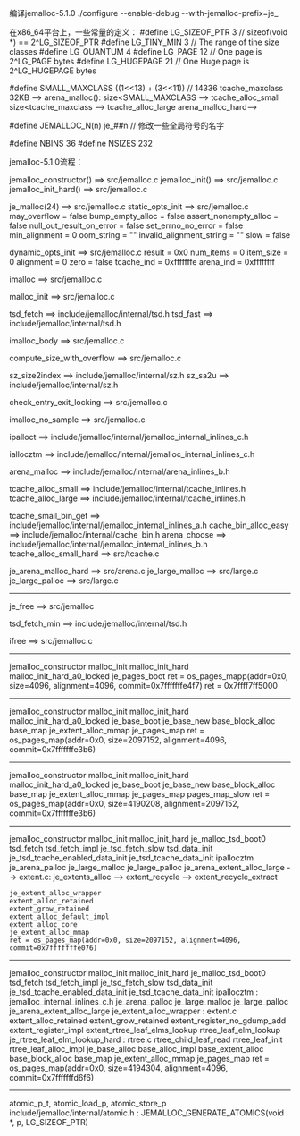 编译jemalloc-5.1.0
./configure --enable-debug --with-jemalloc-prefix=je_

在x86_64平台上，一些常量的定义：
#define LG_SIZEOF_PTR   3 // sizeof(void *) == 2^LG_SIZEOF_PTR
#define LG_TINY_MIN     3 // The range of tine size classes
#define LG_QUANTUM      4
#define LG_PAGE         12 // One page is 2^LG_PAGE bytes
#define LG_HUGEPAGE     21 // One Huge page is 2^LG_HUGEPAGE bytes

#define SMALL_MAXCLASS  ((1<<13) + (3<<11))  // 14336
    tcache_maxclass 32KB
    --> arena_malloc():
        size<SMALL_MAXCLASS  --> tcache_alloc_small
        size<tcache_maxclass --> tcache_alloc_large
        arena_malloc_hard-->

#define JEMALLOC_N(n)   je_##n  // 修改一些全局符号的名字

#define NBINS 36
#define NSIZES 232

jemalloc-5.1.0流程：

jemalloc_constructor() ==> src/jemalloc.c
jemalloc_init() ==> src/jemalloc.c
    jemalloc_init_hard() ==> src/jemalloc.c

je_malloc(24)       ==> src/jemalloc.c
static_opts_init    ==> src/jemalloc.c
    may_overflow = false
    bump_empty_alloc = false
    assert_nonempty_alloc = false
    null_out_result_on_error = false
    set_errno_no_error = false
    min_alignment = 0
    oom_string = ""
    invalid_alignment_string = ""
    slow = false

dynamic_opts_init   ==> src/jemalloc.c
    result = 0x0
    num_items = 0
    item_size = 0
    alignment = 0
    zero = false
    tcache_ind = 0xfffffffe 
    arena_ind = 0xffffffff

imalloc             ==> src/jemalloc.c

malloc_init         ==> src/jemalloc.c

tsd_fetch           ==> include/jemalloc/internal/tsd.h
tsd_fast            ==> include/jemalloc/internal/tsd.h

imalloc_body        ==> src/jemalloc.c

compute_size_with_overflow ==> src/jemalloc.c

sz_size2index   ==> include/jemalloc/internal/sz.h
sz_sa2u         ==> include/jemalloc/internal/sz.h

check_entry_exit_locking    ==> src/jemalloc.c

imalloc_no_sample       ==> src/jemalloc.c

ipalloct    ==> include/jemalloc/internal/jemalloc_internal_inlines_c.h

iallocztm   ==> include/jemalloc/internal/jemalloc_internal_inlines_c.h

arena_malloc    ==> include/jemalloc/internal/arena_inlines_b.h

tcache_alloc_small  ==> include/jemalloc/internal/tcache_inlines.h
tcache_alloc_large  ==> include/jemalloc/internal/tcache_inlines.h

tcache_small_bin_get    ==> include/jemalloc/internal/jemalloc_internal_inlines_a.h
cache_bin_alloc_easy    ==> include/jemalloc/internal/cache_bin.h
arena_choose            ==> include/jemalloc/internal/jemalloc_internal_inlines_b.h
tcache_alloc_small_hard ==> src/tcache.c

je_arena_malloc_hard   ==> src/arena.c
je_large_malloc    ==> src/large.c
je_large_palloc    ==> src/large.c

----------------------------------------------------------------------------------------------
je_free     ==> src/jemalloc

tsd_fetch_min   ==> include/jemalloc/internal/tsd.h

ifree       ==> src/jemalloc.c

----------------------------------------------------------------------------------------------
jemalloc_constructor
    malloc_init
    malloc_init_hard
    malloc_init_hard_a0_locked
    je_pages_boot
    ret = os_pages_mapp(addr=0x0, size=4096, alignment=4096, commit=0x7fffffffe4f7)
        ret = 0x7ffff7ff5000

----------------------------------------------------------------------------------------------
jemalloc_constructor
    malloc_init
    malloc_init_hard
    malloc_init_hard_a0_locked
    je_base_boot
    je_base_new
    base_block_alloc
    base_map
    je_extent_alloc_mmap
    je_pages_map
    ret = os_pages_map(addr=0x0, size=2097152, alignment=4096, commit=0x7fffffffe3b6)

----------------------------------------------------------------------------------------------
jemalloc_constructor
    malloc_init
    malloc_init_hard
    malloc_init_hard_a0_locked
    je_base_boot
    je_base_new
    base_block_alloc
    base_map
    je_extent_alloc_mmap
    je_pages_map
    pages_map_slow
    ret = os_pages_map(addr=0x0, size=4190208, alignment=2097152, commit=0x7fffffffe3b6)

----------------------------------------------------------------------------------------------
jemalloc_constructor
    malloc_init
    malloc_init_hard
    je_malloc_tsd_boot0
    tsd_fetch
    tsd_fetch_impl
    je_tsd_fetch_slow
    tsd_data_init
    je_tsd_tcache_enabled_data_init
    je_tsd_tcache_data_init
    ipallocztm
    je_arena_palloc
    je_large_malloc
    je_large_palloc
    je_arena_extent_alloc_large
        --> extent.c: je_extents_alloc --> extent_recycle --> extent_recycle_extract
            
    je_extent_alloc_wrapper
    extent_alloc_retained
    extent_grow_retained
    extent_alloc_default_impl
    extent_alloc_core
    je_extent_alloc_mmap
    ret = os_pages_map(addr=0x0, size=2097152, alignment=4096, commit=0x7fffffffe076)

----------------------------------------------------------------------------------------------
jemalloc_constructor
    malloc_init
    malloc_init_hard
    je_malloc_tsd_boot0
    tsd_fetch
    tsd_fetch_impl
    je_tsd_fetch_slow
    tsd_data_init
    je_tsd_tcache_enabled_data_init
    je_tsd_tcache_data_init
    ipallocztm : jemalloc_internal_inlines_c.h
    je_arena_palloc
    je_large_malloc
    je_large_palloc
    je_arena_extent_alloc_large
    je_extent_alloc_wrapper : extent.c 
    extent_alloc_retained
    extent_grow_retained
    extent_register_no_gdump_add
    extent_register_impl
    extent_rtree_leaf_elms_lookup
    rtree_leaf_elm_lookup
    je_rtree_leaf_elm_lookup_hard : rtree.c 
    rtree_child_leaf_read
    rtree_leaf_init
    rtree_leaf_alloc_impl
    je_base_alloc
    base_alloc_impl
    base_extent_alloc
    base_block_alloc
    base_map
    je_extent_alloc_mmap
    je_pages_map
    ret = os_pages_map(addr=0x0, size=4194304, alignment=4096, commit=0x7fffffffd6f6)

--------------------------------------------------------------------------------
atomic_p_t, atomic_load_p, atomic_store_p
    include/jemalloc/internal/atomic.h : JEMALLOC_GENERATE_ATOMICS(void *, p, LG_SIZEOF_PTR)


